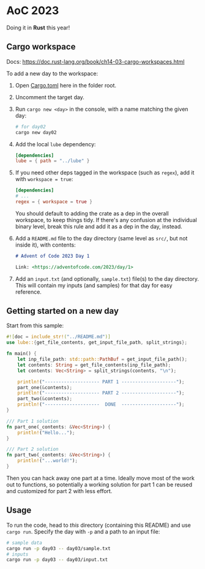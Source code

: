 # AoC 2023

Doing it in **Rust** this year!

## Cargo workspace

Docs: https://doc.rust-lang.org/book/ch14-03-cargo-workspaces.html

To add a new day to the workspace:

1. Open [Cargo.toml](Cargo.toml) here in the folder root.
2. Uncomment the target day.
3. Run `cargo new <day>` in the console, with a name matching the given day:

   ```bash
   # for day02
   cargo new day02
   ```

4. Add the local `lube` dependency:

   ```toml
   [dependencies]
   lube = { path = "../lube" }
   ```

5. If you need other deps tagged in the workspace (such as `regex`), add it with `workspace = true`:

   ```toml
   [dependencies]
   # ...
   regex = { workspace = true }
   ```

   You should default to adding the crate as a dep in the overall workspace, to keep things tidy. If there's any confusion at the individual binary level, break this rule and add it as a dep in the day, instead.

6. Add a `README.md` file to the day directory (same level as `src/`, but not inside it), with contents:

   ```markdown
   # Advent of Code 2023 Day 1

   Link: <https://adventofcode.com/2023/day/1>
   ```

7. Add an `input.txt` (and optionally, `sample.txt`) file(s) to the day directory. This will contain my inputs (and samples) for that day for easy reference.

## Getting started on a new day

Start from this sample:

```rust
#![doc = include_str!("../README.md")]
use lube::{get_file_contents, get_input_file_path, split_strings};

fn main() {
    let inp_file_path: std::path::PathBuf = get_input_file_path();
    let contents: String = get_file_contents(inp_file_path);
    let contents: Vec<String> = split_strings(contents, "\n");

    println!("-------------------- PART 1 --------------------");
    part_one(&contents);
    println!("-------------------- PART 2 --------------------");
    part_two(&contents);
    println!("--------------------  DONE  --------------------");
}

/// Part 1 solution
fn part_one(_contents: &Vec<String>) {
    println!("Hello...");
}

/// Part 2 solution
fn part_two(_contents: &Vec<String>) {
    println!("...world!");
}
```

Then you can hack away one part at a time. Ideally move most of the work out to functions, so potentially a working solution for part 1 can be reused and customized for part 2 with less effort.

## Usage

To run the code, head to *this* directory (containing this README) and use `cargo run`. Specify the day with `-p` and a path to an input file:

```bash
# sample data
cargo run -p day03 -- day03/sample.txt
# inputs
cargo run -p day03 -- day03/input.txt
```
